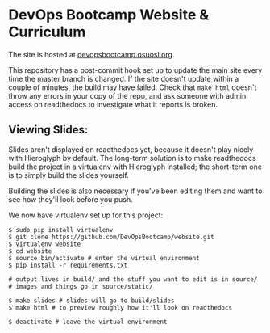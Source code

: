 DevOps Bootcamp Website & Curriculum
====================================

The site is hosted at
[devopsbootcamp.osuosl.org](http://devopsbootcamp.osuosl.org/en/latest/). 

This repository has a post-commit hook set up to update the main site every
time the master branch is changed. If the site doesn't update within a couple
of minutes, the build may have failed. Check that `make html` doesn't throw
any errors in your copy of the repo, and ask someone with admin access on
readthedocs to investigate what it reports is broken.

Viewing Slides: 
---------------

Slides aren't displayed on readthedocs yet, because it doesn't play nicely
with Hieroglyph by default. The long-term solution is to make readthedocs
build the project in a virtualenv with Hieroglyph installed; the short-term
one is to simply build the slides yourself. 

Building the slides is also necessary if you've been editing them and want to
see how they'll look before you push. 

We now have virtualenv set up for this project: 

    $ sudo pip install virtualenv
    $ git clone https://github.com/DevOpsBootcamp/website.git
    $ virtualenv website
    $ cd website
    $ source bin/activate # enter the virtual environment
    $ pip install -r requirements.txt

    # output lives in build/ and the stuff you want to edit is in source/
    # images and things go in source/static/

    $ make slides # slides will go to build/slides
    $ make html # to preview roughly how it'll look on readthedocs

    $ deactivate # leave the virtual environment


